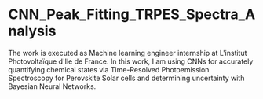 # CNN_Peak_Fitting_TRPES_Spectra_Analysis
 The work is executed as Machine learning engineer internship at L'institut Photovoltaïque d'Ile de France. In this work, I am using CNNs for accurately quantifying chemical states via Time-Resolved Photoemission Spectroscopy for Perovskite Solar cells and determining uncertainty with Bayesian Neural Networks.
